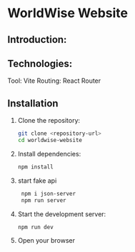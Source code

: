 # WorldWise Website
## Introduction:

## Technologies:
Tool: Vite
Routing: React Router

## Installation
1. Clone the repository:
   ```bash
   git clone <repository-url>
   cd worldwise-website
2. Install dependencies:
    ```bash
    npm install
3. start fake api
   ```bash
    npm i json-server 
    npm run server
4. Start the development server:

    ```bash
    npm run dev
5. Open your browser
